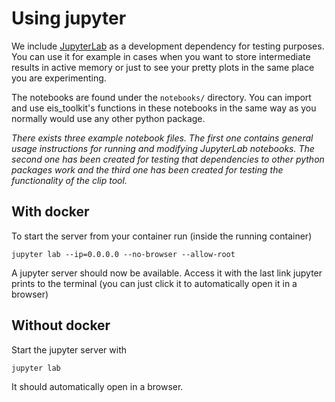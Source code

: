 # Using jupyter
We include [JupyterLab](https://jupyterlab.readthedocs.io/en/stable/) as a development dependency for testing purposes. You can use it for example in cases when you want to store intermediate results in active memory or just to see your pretty plots in the same place you are experimenting.

The notebooks are found under the `notebooks/` directory. You can import and use eis_toolkit's functions in these notebooks in the same way as you normally would use any other python package.

*There exists three example notebook files. The first one contains general usage instructions for running and modifying JupyterLab notebooks. The second one has been created for testing that dependencies to other python packages work and the third one has been created for testing the functionality of the clip tool.*

## With docker
To start the server from your container run (inside the running container)

```shell
jupyter lab --ip=0.0.0.0 --no-browser --allow-root
```

A jupyter server should now be available. Access it with the last link jupyter prints
to the terminal (you can just click it to automatically open it in a browser)

## Without docker
Start the jupyter server with

```shell
jupyter lab
```

It should automatically open in a browser.
